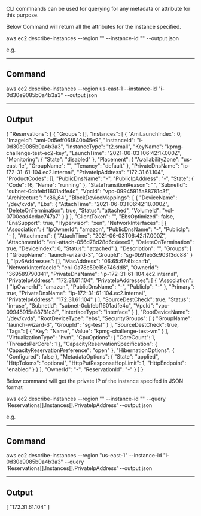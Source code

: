 CLI commnands can be used for querying for any metadata or attribute for this purpose.

Below Command will return all the attributes for the instance specified.

aws ec2 describe-instances --region "<region-name>"  --instance-id "<instance-id>" --output json

e.g.

-------
Command
-------

aws ec2 describe-instances --region us-east-1  --instance-id "i-0d30e9085b0a4b3a3" --output json

------
Output
------


{
    "Reservations": [
        {
            "Groups": [],
            "Instances": [
                {
                    "AmiLaunchIndex": 0,
                    "ImageId": "ami-0d5eff06f840b45e9",
                    "InstanceId": "i-0d30e9085b0a4b3a3",
                    "InstanceType": "t2.small",
                    "KeyName": "kpmg-challenge-test-ec2-key",
                    "LaunchTime": "2021-06-03T06:42:17.000Z",
                    "Monitoring": {
                        "State": "disabled"
                    },
                    "Placement": {
                        "AvailabilityZone": "us-east-1e",
                        "GroupName": "",
                        "Tenancy": "default"
                    },
                    "PrivateDnsName": "ip-172-31-61-104.ec2.internal",
                    "PrivateIpAddress": "172.31.61.104",
                    "ProductCodes": [],
                    "PublicDnsName": "-",
                    "PublicIpAddress": "-",
                    "State": {
                        "Code": 16,
                        "Name": "running"
                    },
                    "StateTransitionReason": "",
                    "SubnetId": "subnet-0cbfebf1601adfe4c",
                    "VpcId": "vpc-09945915a88781c3f",
                    "Architecture": "x86_64",
                    "BlockDeviceMappings": [
                        {
                            "DeviceName": "/dev/xvda",
                            "Ebs": {
                                "AttachTime": "2021-06-03T06:42:18.000Z",
                                "DeleteOnTermination": true,
                                "Status": "attached",
                                "VolumeId": "vol-0700ead4cdac747a7"
                            }
                        }
                    ],
                    "ClientToken": "",
                    "EbsOptimized": false,
                    "EnaSupport": true,
                    "Hypervisor": "xen",
                    "NetworkInterfaces": [
                        {
                            "Association": {
                                "IpOwnerId": "amazon",
                                "PublicDnsName": "-",
                                "PublicIp": "-
                            },
                            "Attachment": {
                                "AttachTime": "2021-06-03T06:42:17.000Z",
                                "AttachmentId": "eni-attach-056d78d28d6c4eee9",
                                "DeleteOnTermination": true,
                                "DeviceIndex": 0,
                                "Status": "attached"
                            },
                            "Description": "",
                            "Groups": [
                                {
                                    "GroupName": "launch-wizard-3",
                                    "GroupId": "sg-0b91eb3c903f3dc88"
                                }
                            ],
                            "Ipv6Addresses": [],
                            "MacAddress": "06:65:67:6b:ca:fb",
                            "NetworkInterfaceId": "eni-0a78c59e15e746dd8",
                            "OwnerId": "369589790341",
                            "PrivateDnsName": "ip-172-31-61-104.ec2.internal",
                            "PrivateIpAddress": "172.31.61.104",
                            "PrivateIpAddresses": [
                                {
                                    "Association": {
                                        "IpOwnerId": "amazon",
                                        "PublicDnsName": "-",
                                        "PublicIp": "-"
                                    },
                                    "Primary": true,
                                    "PrivateDnsName": "ip-172-31-61-104.ec2.internal",
                                    "PrivateIpAddress": "172.31.61.104"
                                }
                            ],
                            "SourceDestCheck": true,
                            "Status": "in-use",
                            "SubnetId": "subnet-0cbfebf1601adfe4c",
                            "VpcId": "vpc-09945915a88781c3f",
                            "InterfaceType": "interface"
                        }
                    ],
                    "RootDeviceName": "/dev/xvda",
                    "RootDeviceType": "ebs",
                    "SecurityGroups": [
                        {
                            "GroupName": "launch-wizard-3",
                            "GroupId": "sg-test"
                        }
                    ],
                    "SourceDestCheck": true,
                    "Tags": [
                        {
                            "Key": "Name",
                            "Value": "kpmg-challenge-test-vm"
                        }
                    ],
                    "VirtualizationType": "hvm",
                    "CpuOptions": {
                        "CoreCount": 1,
                        "ThreadsPerCore": 1
                    },
                    "CapacityReservationSpecification": {
                        "CapacityReservationPreference": "open"
                    },
                    "HibernationOptions": {
                        "Configured": false
                    },
                    "MetadataOptions": {
                        "State": "applied",
                        "HttpTokens": "optional",
                        "HttpPutResponseHopLimit": 1,
                        "HttpEndpoint": "enabled"
                    }
                }
            ],
            "OwnerId": "-",
            "ReservationId": "-"
        }
    ]
}


Below command will get the private IP of the instance specifed in JSON format

aws ec2 describe-instances --region "<region-name>"  --instance-id "<instance-id>" --query 'Reservations[].Instances[].PrivateIpAddress' --output json


e.g.

-------
Command
-------

aws ec2 describe-instances --region "us-east-1"  --instance-id "i-0d30e9085b0a4b3a3" --query 'Reservations[].Instances[].PrivateIpAddress' --output json

------
Output
------

[
    "172.31.61.104"
]